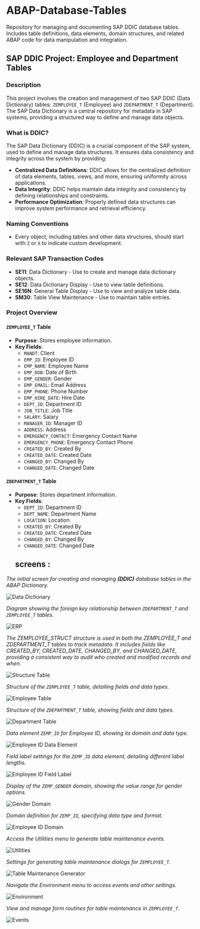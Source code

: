 # ABAP-Database-Tables

Repository for managing and documenting SAP DDIC database tables. Includes table definitions, data elements, domain structures, and related ABAP code for data manipulation and integration.

## SAP DDIC Project: Employee and Department Tables

### Description

This project involves the creation and management of two SAP DDIC (Data Dictionary) tables: `ZEMPLOYEE_T` (Employee) and `ZDEPARTMENT_T` (Department). The SAP Data Dictionary is a central repository for metadata in SAP systems, providing a structured way to define and manage data objects.

### What is DDIC?

The SAP Data Dictionary (DDIC) is a crucial component of the SAP system, used to define and manage data structures. It ensures data consistency and integrity across the system by providing:

- **Centralized Data Definitions**: DDIC allows for the centralized definition of data elements, tables, views, and more, ensuring uniformity across applications.
- **Data Integrity**: DDIC helps maintain data integrity and consistency by defining relationships and constraints.
- **Performance Optimization**: Properly defined data structures can improve system performance and retrieval efficiency.

### Naming Conventions

- Every object, including tables and other data structures, should start with `Z` or `X` to indicate custom development.

### Relevant SAP Transaction Codes

- **SE11**: Data Dictionary - Use to create and manage data dictionary objects.
- **SE12**: Data Dictionary Display - Use to view table definitions.
- **SE16N**: General Table Display - Use to view and analyze table data.
- **SM30**: Table View Maintenance - Use to maintain table entries.

### Project Overview

#### `ZEMPLOYEE_T` Table

- **Purpose**: Stores employee information.
- **Key Fields**:
  - `MANDT`: Client
  - `EMP_ID`: Employee ID
  - `EMP_NAME`: Employee Name
  - `EMP_DOB`: Date of Birth
  - `EMP_GENDER`: Gender
  - `EMP_EMAIL`: Email Address
  - `EMP_PHONE`: Phone Number
  - `EMP_HIRE_DATE`: Hire Date
  - `DEPT_ID`: Department ID
  - `JOB_TITLE`: Job Title
  - `SALARY`: Salary
  - `MANAGER_ID`: Manager ID
  - `ADDRESS`: Address
  - `EMERGENCY_CONTACT`: Emergency Contact Name
  - `EMERGENCY_PHONE`: Emergency Contact Phone
  - `CREATED_BY`: Created By
  - `CREATED_DATE`: Created Date
  - `CHANGED_BY`: Changed By
  - `CHANGED_DATE`: Changed Date

#### `ZDEPARTMENT_T` Table

- **Purpose**: Stores department information.
- **Key Fields**:
  - `DEPT_ID`: Department ID
  - `DEPT_NAME`: Department Name
  - `LOCATION`: Location
  - `CREATED_BY`: Created By
  - `CREATED_DATE`: Created Date
  - `CHANGED_BY`: Changed By
  - `CHANGED_DATE`: Changed Date
  ## screens :
  
*The initial screen for creating and managing **(DDIC)** database tables in the ABAP Dictionary.*

![Data Dictionary](Screens/ddic.png)

*Diagram showing the foreign key relationship between `ZDEPARTMENT_T` and `ZEMPLOYEE_T` tables.*

![ERP](Screens/erp.png)

*The ZEMPLOYEE_STRUCT structure is used in both the ZEMPLOYEE_T and ZDEPARTMENT_T tables to track metadata.
It includes fields like CREATED_BY, CREATED_DATE, CHANGED_BY, and CHANGED_DATE,
providing a consistent way to audit who created and modified records and when.*

![Structure Table](Screens/struct.png)

*Structure of the `ZEMPLOYEE_T` table, detailing fields and data types.*

![Employee Table](Screens/emp-table.png)

*Structure of the `ZDEPARTMENT_T` table, showing fields and data types.*

![Department Table](Screens/dept-table.png)

*Data element `ZEMP_ID` for Employee ID, showing its domain and data type.*

![Employee ID Data Element](Screens/de.png)

*Field label settings for the `ZEMP_ID` data element, detailing different label lengths.*

![Employee ID Field Label](Screens/de-fl.png)

*Display of the `ZEMP_GENDER` domain, showing the value range for gender options.*

![Gender Domain](Screens/d.png)

*Domain definition for `ZEMP_ID`, specifying data type and format.*

![Employee ID Domain](Screens/d-vr.png)

*Access the Utilities menu to generate table maintenance events.*

![Utilities](Screens/utilities.png)

*Settings for generating table maintenance dialogs for `ZEMPLOYEE_T`.*

![Table Maintenance Generator](Screens/tmg.png)

*Navigate the Environment menu to access events and other settings.*

![Environment](Screens/environment.png)

*View and manage form routines for table maintenance in `ZEMPLOYEE_T`.*

![Events](Screens/events.png)









